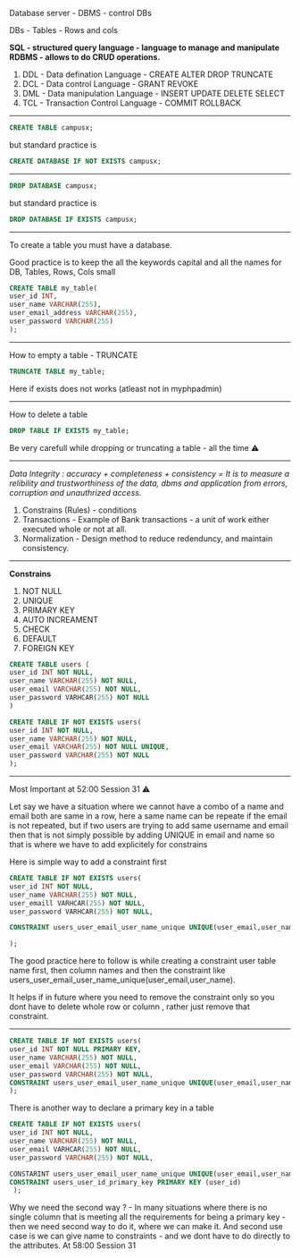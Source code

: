 Database server - DBMS - control DBs

DBs - Tables - Rows and cols

**SQL - structured query language - language to manage and manipulate RDBMS - allows to do CRUD operations.** 

1. DDL - Data defination Language - CREATE ALTER DROP TRUNCATE
2. DCL - Data control Language - GRANT REVOKE
3. DML - Data manipulation Language - INSERT UPDATE DELETE SELECT
4. TCL - Transaction Control Language - COMMIT ROLLBACK

---



```sql
CREATE TABLE campusx;
```

 but standard practice is 

```sql
CREATE DATABASE IF NOT EXISTS campusx;
```

---



```sql
DROP DATABASE campusx;
```

but standard practice is

```sql
DROP DATABASE IF EXISTS campusx;
```


---

To create a table you must have a database.

Good practice is to keep the all the keywords capital and all the names for DB, Tables, Rows, Cols small

```sql
CREATE TABLE my_table(
user_id INT,
user_name VARCHAR(255),
user_email_address VARCHAR(255),
user_password VARCHAR(255)
);
```

---

How to empty a table - TRUNCATE

```sql
TRUNCATE TABLE my_table;
```

Here if exists does not works (atleast not in myphpadmin)

---

How to delete a table 

```sql
DROP TABLE IF EXISTS my_table;
```

Be very carefull while dropping or truncating a table - all the time ⚠

---

*Data Integrity : accuracy + completeness + consistency = It is to measure a relibility and trustworthiness of the data, dbms and application from errors, corruption and unauthrized access.*

1. Constrains (Rules) - conditions
2. Transactions - Example of Bank transactions - a unit of work either executed whole or not at all.
3. Normalization - Design method to reduce redenduncy, and maintain consistency.

---

**Constrains**

1. NOT NULL
2. UNIQUE
3. PRIMARY KEY
4. AUTO INCREAMENT
5. CHECK
6. DEFAULT
7. FOREIGN KEY

```sql
CREATE TABLE users (
user_id INT NOT NULL, 
user_name VARCHAR(255) NOT NULL, 
user_email VARCHAR(255) NOT NULL, 
user_password VARHCAR(255) NOT NULL
)
```

```sql
CREATE TABLE IF NOT EXISTS users(
user_id INT NOT NULL,
user_name VARCHAR(255) NOT NULL,
user_email VARCHAR(255) NOT NULL UNIQUE,
user_password VARCHAR(255) NOT NULL
);
```


---

Most Important at 52:00 Session 31 ⚠

Let say we have a situation where we cannot have a combo of a name and email both are same in a row, here a same name can be repeate if the email is not repeated, but if two users are trying to add same username and email then that is not simply possible by adding UNIQUE in email and name so that is where we have to add explicitely for constrains

Here is simple way to add a constraint first

```sql
CREATE TABLE IF NOT EXISTS users(
user_id INT NOT NULL,
user_name VARCHAR(255) NOT NULL,
user_emaill VARHCAR(255) NOT NULL,
user_password VARHCAR(255) NOT NULL,

CONSTRAINT users_user_email_user_name_unique UNIQUE(user_email,user_name)

);
```

The good practice here to follow is while creating a constraint user table name first, then column names and then the constraint like users_user_email_user_name_unique(user_email,user_name).

It helps if in future where you need to remove the constraint only so you dont have to delete whole row or column , rather just remove that constraint.

---

```sql
CREATE TABLE IF NOT EXISTS users(
user_id INT NOT NULL PRIMARY KEY,
user_name VARCHAR(255) NOT NULL,
user_email VARCHAR(255) NOT NULL,
user_password VARCHAR(255) NOT NULL,
CONSTRAINT users_user_email_user_name_unique UNIQUE(user_email,user_name)
);
```

There is another way to declare a primary key in a table

```sql
CREATE TABLE IF NOT EXISTS users(
user_id INT NOT NULL,
user_name VARCHAR(255) NOT NULL,
user_email VARHCAR(255) NOT NULL,
user_password VARCHAR(255) NOT NULL,

CONSTARINT users_user_email_user_name_unique UNIQUE(user_email,user_name),
CONSTRAINT users_user_id_primary_key PRIMARY KEY (user_id)
 );
```

Why we need the second way ? - In many situations where there is no single column that is meeting all the requirements for being a primary key - then we need second way to do it, where we can make it. And second use case is we can give name to constraints - and we dont have to do directly to the attributes. At 58:00 Session 31
